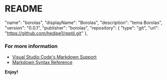 # README

"name": "borolas",
    "displayName": "Borolas",
    "description": "tema Borolas",
    "version": "0.0.1",
    "publisher": "borolas",
    "repository": {
        "type": "git",
        "url": "https://github.com/hedipe1/reptil.git"
    },

    


### For more information
* [Visual Studio Code's Markdown Support](http://code.visualstudio.com/docs/languages/markdown)
* [Markdown Syntax Reference](https://help.github.com/articles/markdown-basics/)

**Enjoy!**
